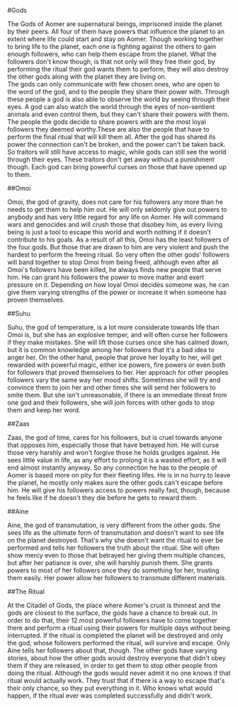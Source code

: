 #Gods

The Gods of Aomer are supernatural beings, imprisoned inside the planet by their peers. All four of them have powers that influence the planet to an extent where life could start and stay on Aomer. Though working together to bring life to the planet, each one is fighting against the others to gain enough followers, who can help them escape from the planet. What the followers don't know though, is that not only will they free their god, by performing the ritual their god wants them to perform, they will also destroy the other gods along with the planet they are living on.   
The gods can only communicate with few chosen ones, who are open to the word of the god, and to the people they share their power with. Through these people a god is also able to observe the world by seeing through their eyes.
A god can also watch the world through the eyes of non-sentient animals and even control them, but they can't share their powers with them.
The people the gods decide to share powers with are the most loyal followers they deemed worthy.These are also the people that have to perform the final ritual that will kill them all. After the god has shared its power the connection can't be broken, and the power can't be taken back. So traitors will still have access to magic, while gods can still see the world through their eyes. These traitors don't get away	without a punishment though. Each god can bring powerful curses on those that have opened up to them.  

##Omoi

Omoi, the god of gravity, does not care for his followers any more than he needs to get them to help him out. He will only seldomly give out powers to anybody and has very little regard for any life on Aomer. He will command wars and genocides and will crush those that disobey him, as every living being is just a tool to escape this world and worth nothing if it doesn't contribute to his goals. As a result of all this, Omoi has the least followers of the four gods. But those that are drawn to him are very violent and push the hardest to perform the freeing ritual. So very often the other gods' followers will band together to stop Omoi from being freed, although even after all Omoi's followers have been killed, he always finds new people that serve him. He can grant his followers the power to move matter and exert pressure on it. Depending on how loyal Omoi decides someone was, he can give them varying strengths of the power or increase it when someone has proven themselves. 

##Suhu

Suhu, the god of temperature, is a lot more considerate towards life than Omoi is, but she has an explosive temper, and will often curse her followers if they make mistakes. She will lift those curses once she has calmed down, but it is common knowledge among her followers that it's a bad idea to anger her. On the other hand, people that prove her loyalty to her, will get rewarded with powerful magic, either ice powers, fire powers or even both for followers that proved themselves to her. Her approach for other peoples followers vary the same way her mood shifts. Sometimes she will try and convince them to join her and other times she will send her followers to smite them. But she isn't unreasonable, if there is an immediate threat from one god and their followers, she will join forces with other gods to stop them and keep her word.

##Zaas

Zaas, the god of time, cares for his followers, but is cruel towards anyone that opposes him, especially those that have  betrayed him. He will curse those very harshly and won't forgive those he holds grudges against. He sees little value in life, as any effort to prolong it is a wasted effort, as it will end almost instantly anyway. So any connection he has to the people of Aomer is based more on pity for their fleeting lifes. He is in no hurry to leave the planet, he mostly only makes sure the other gods can't escape before him. He will give his followers access to powers really fast, though, because he feels like if he doesn't they die before he gets to reward them. 

##Aine

Aine, the god of transmutation, is very different from the other gods. She sees life as the ultimate form of transmutation and doesn't want to see life on the planet destroyed. That's why she doesn't want the ritual to ever be performed and tells her followers the truth about the ritual. She will often show mercy even to those that betrayed her giving them multiple chances, but after her patiance is over, she will harshly punish them. She grants powers to most of her followers once they do something for her, trusting them easily. Her power allow her followers to transmute different materials.

##The Ritual

At the Citadel of Gods, the place where Aomer's crust is thinnest and the gods are closest to the surface, the gods have a chance to break out. In order to do that, their 12 most powerful followers have to come together there and perform a ritual using their powers for multiple days without being interrupted. If the ritual is completed the planet will be destroyed and only the god, whose followers performed the ritual, will survive and escape. Only Aine tells her followers about that, though. The other gods have varying stories, about how the other gods would destroy everyone that didn't obey them if they are released, in order to get them to stop other people from doing the ritual. Although the gods would never admit it no one knows if that ritual would actually work. They trust that if there is a way to escape that's their only chance, so they put everything in it. Who knows what would happen, if the ritual ever was completed successfully and didn't work.
